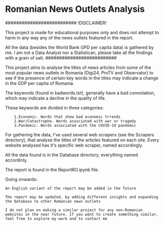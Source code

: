 
# Romanian News Outlets Analysis


##########################
!DISCLAIMER!


This project is made for educational purposes only and does not attempt to harm in any way any of the news outlets featured in the report.  


All the data (besides the World Bank GPD per capita data) is gathered by me. I am not a Data Analyst nor a Statistican, please take all the findings with a grain of salt.
##########################

This project aims to analyse the titles of news articles from some of the most popular news outlets in Romania (Digi24, ProTV and Observator) to see if the presence of certain key words in the titles may indicate a change in the
GDP per capita of Romania.


The keywords (found in badwords.txt), generally have a bad connotation, which may indicate a decline in the quality of life.


These keywords are divided in three categories:
        
        1.Economic. Words that show bad economic trrends
        2.War/Catastrophe. Words associated with war or tragedy
        3.Pandemic. Words associated with the COVID-19 pandemic


For gathering the data, I've used several web scrapers (see the Scrapers directory), that analyse the titles of the articles featured on each site. Every website analysed has it's specific web scraper, named accordingly.


All the data found is in the Database directory, everything named accordinly.


The report is found in the ReportRO.ipynb file.


Going onwards:

    An English variant of the report may be added in the future

    The report may be updated, by adding different insights and expanding the Database to other Romanian news outlets

    I do not plan on making a similar project for any non-Romanian websites in the near future. If you want to create something similar, feel free to explore my work and to contact me 



